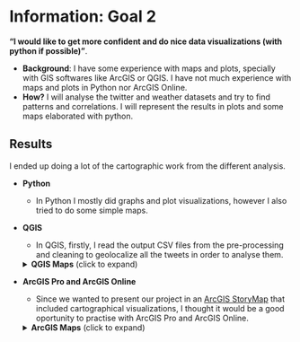 # Information: Goal 2

**“I would like to get more confident and do nice data visualizations (with python if possible)”**. 
 * **Background**: I have some experience with maps and plots, specially with GIS softwares like ArcGIS or QGIS. I have not much experience with maps and plots in Python nor ArcGIS Online.  
 * **How?** I will analyse the twitter and weather datasets and try to find patterns and correlations. I will represent the results in plots and some maps elaborated with python.
 
## Results
I ended up doing a lot of the cartographic work from the different analysis.

* **Python**
  * In Python I mostly did graphs and plot visualizations, however I also tried to do some simple maps. 
  
* **QGIS**
  * In QGIS, firstly, I read the output CSV files from the pre-processing and cleaning to geolocalize all the tweets in order to analyse them.
  <details>
    <summary><b>QGIS Maps</b> (click to expand)</summary>
 
  <!-- toc -->
  |                  Title                 |  Map  | Elaboration                                            |
  |:---------------------------------------:|:-------:| ----------------------------------------------------------------- |
  |Total tweets by Hexagonal Grid  |[<img src="https://github.com/gerardathletics/SmartEnvironments-PersonalPortfolio/blob/master/Information/Goal-2/Qgis/Tweets_Hex_Grid.png" width=50% />](https://github.com/gerardathletics/SmartEnvironments-PersonalPortfolio/blob/master/Information/Goal-2/Qgis/Tweets_Hex_Grid.png)| Hexagonal Grid elaborated with MMQIS plugin. Then, "Count points in Polygon". 3D visualization elaborated with Qgis2threejs. |
  |Tweets by Building |[<img src="https://github.com/gerardathletics/SmartEnvironments-PersonalPortfolio/blob/master/Information/Goal-2/Qgis/TweetsByBuilding2.png" width=50% />](https://github.com/gerardathletics/SmartEnvironments-PersonalPortfolio/blob/master/Information/Goal-2/Qgis/TweetsByBuilding2.png)|Queried the buildings from QuickOSM plugin. Then, "Count points in Polygon. Used CartoDbDarkMatter background and inversed Viridis color ramp |
  |Positive and Negative Tweets by Land Use Type |[<img src="https://github.com/gerardathletics/SmartEnvironments-PersonalPortfolio/blob/master/Information/Goal-2/Qgis/LanduseType_Tweets.png" width=50% />](https://github.com/gerardathletics/SmartEnvironments-PersonalPortfolio/blob/master/Information/Goal-2/Qgis/LanduseType_Tweets.png)|Downloaded the land use types from [Amsterdam Open Data](https://data.amsterdam.nl/), then I used the tool "Join Attributes by Location" with the tweet points.|
  <!-- tocstop -->
  
  </details>
  
* **ArcGIS Pro and ArcGIS Online**
  * Since we wanted to present our project in an [ArcGIS StoryMap](https://storymaps.arcgis.com/stories/9af24266f96e42e4aae1daf34ad4ac3e) that included cartographical visualizations, I thought it would be a good oportunity to practise with ArcGIS Pro and ArcGIS Online. 
  <details>
    <summary><b>ArcGIS Maps</b> (click to expand)</summary>
 
  <!-- toc -->
  |                  Title                 |  Map  | Elaboration                                            |
  |:---------------------------------------:|:-------:| ----------------------------------------------------------------- |
  |Positive and Negative Tweets by Land Use Type  |[<img src="https://github.com/gerardathletics/SmartEnvironments-PersonalPortfolio/blob/master/Information/Goal-2/Qgis/Tweets_Hex_Grid.png" width=50% />](https://github.com/gerardathletics/SmartEnvironments-PersonalPortfolio/blob/master/Information/Goal-2/Qgis/Tweets_Hex_Grid.png)| Downloaded the land use type from [Amsterdam Open Data](https://data.amsterdam.nl/), then|

  <!-- tocstop -->
  
  </details>

